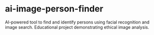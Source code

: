 # ai-image-person-finder
AI-powered tool to find and identify persons using facial recognition and image search. Educational project demonstrating ethical image analysis.
